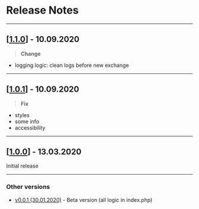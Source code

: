 # Release Notes

***

## [[1.1.0](https://github.com/999-Victor/1C-Bitrix-Exchange/releases/tag/v1.1.0)] - 10.09.2020

>**Change**

- logging logic: clean logs before new exchange

***

## [[1.0.1](https://github.com/999-Victor/1C-Bitrix-Exchange/releases/tag/v1.0.1)] - 10.09.2020

>**Fix**

- styles
- some info
- accessibility

***

## [[1.0.0](https://github.com/999-Victor/1C-Bitrix-Exchange/releases/tag/v1.0.0)] - 13.03.2020

Initial release

***

### Other versions

* [v0.0.1 (30.01.2020)](https://github.com/999-Victor/1C-Bitrix-Exchange/releases/tag/v0.0.1) - Beta version (all logic in index.php)
